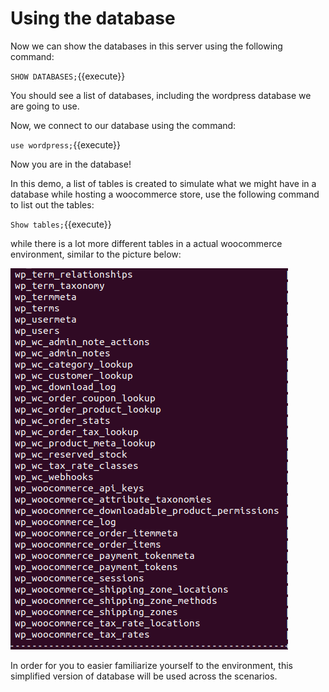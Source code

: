 # Using the database

Now we can show the databases in this server using the following command:

`SHOW DATABASES;`{{execute}}

You should see a list of databases, including the wordpress database we are going to use.

Now, we connect to our database using the command:

`use wordpress;`{{execute}}

Now you are in the database!

In this demo, a list of tables is created to simulate what we might have in a database while hosting a woocommerce store, use the following command to list out the tables:

`Show tables;`{{execute}}


while there is a lot more different tables in a actual woocommerce environment, similar to the picture below:

![real-wpwcdatabase](./assets/real-wpwcdatabase.png)



In order for you to easier familiarize yourself to the environment, this simplified version of database will be used across the scenarios.
